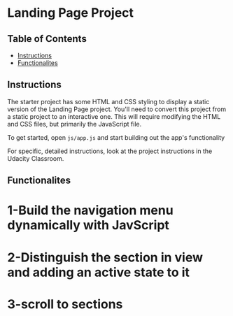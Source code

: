 # Landing Page Project

## Table of Contents

* [Instructions](#instructions)
* [Functionalites](#Functionalites)

## Instructions

The starter project has some HTML and CSS styling to display a static version of the Landing Page project. You'll need to convert this project from a static project to an interactive one. This will require modifying the HTML and CSS files, but primarily the JavaScript file.

To get started, open `js/app.js` and start building out the app's functionality

For specific, detailed instructions, look at the project instructions in the Udacity Classroom.

## Functionalites
# 1-Build the navigation menu dynamically with JavScript
# 2-Distinguish the section in view and adding an active state to it
# 3-scroll to sections
